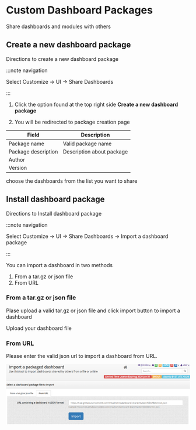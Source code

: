 # Custom Dashboard Packages

Share dashboards and modules with others

## Create a new dashboard package

Directions to create a new dashboard package

:::note navigation

Select Customize -\> UI -\> Share Dashboards

:::

1. Click the option found at the top right side **Create a new dashboard
   package**  

2. You will be redirected to package creation page

| Field               | Description               |
| ------------------- | ------------------------- |
| Package name        | Valid package name        |
| Package description | Description about package |
| Author              |                           |
| Version             |                           |

choose the dashboards from the list you want to share

## Install dashboard package

Directions to Install dashboard package

:::note navigation

Select Customize -\> UI -\> Share Dashboards -\> Import a dashboard
package

:::

You can import a dashboard in two methods

1. From a tar.gz or json file
2. From URL

### From a tar.gz or json file

Plase upload a valid tar.gz or json file and click import button to
import a dashboard

Upload your dashboard file

### From URL

Please enter the valid json url to import a dashboard from URL.

![](images/import_dashboard_url.png)
